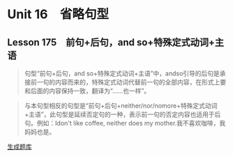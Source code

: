 ﻿ # Unit 16　省略句型
 ## Lesson 175　前句+后句，and so+特殊定式动词+主语
 
> 句型“前句+后句，and so+特殊定式动词+主语”中，andso引导的后句是承接前一句的内容而来的，特殊定式动词代替前一句的全部内容，在形式上要和后面的内容保持一致，翻译为“……也一样”。

> 与本句型相反的句型是“前句+后句+neither/nor/nomore+特殊定式动词+主语”，此句型是延续否定句的一种，表示前一句的否定内容也适用于后句。例如：Idon't like coffee, neither does my mother.我不喜欢咖啡，我妈妈也是。


 [生成题库](./question/f175.json)